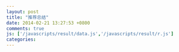 ```yaml
---
layout: post
title: "推荐总结"
date: 2014-02-21 13:27:53 +0800
comments: true
js: ['/javascripts/result/data.js','/javascripts/result/r.js']
categories: 
---
```

